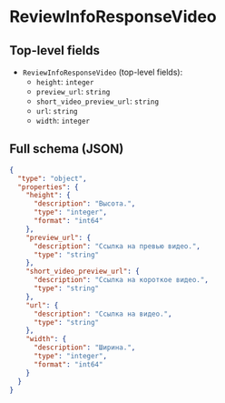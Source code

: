 # ReviewInfoResponseVideo

## Top-level fields
- `ReviewInfoResponseVideo` (top-level fields):
  - `height`: `integer`
  - `preview_url`: `string`
  - `short_video_preview_url`: `string`
  - `url`: `string`
  - `width`: `integer`

## Full schema (JSON)
```json
{
  "type": "object",
  "properties": {
    "height": {
      "description": "Высота.",
      "type": "integer",
      "format": "int64"
    },
    "preview_url": {
      "description": "Ссылка на превью видео.",
      "type": "string"
    },
    "short_video_preview_url": {
      "description": "Ссылка на короткое видео.",
      "type": "string"
    },
    "url": {
      "description": "Ссылка на видео.",
      "type": "string"
    },
    "width": {
      "description": "Ширина.",
      "type": "integer",
      "format": "int64"
    }
  }
}
```
